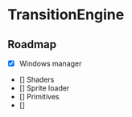 # TransitionEngine

## Roadmap
- [x] Windows manager
- [] Shaders
- [] Sprite loader
- [] Primitives
- []
